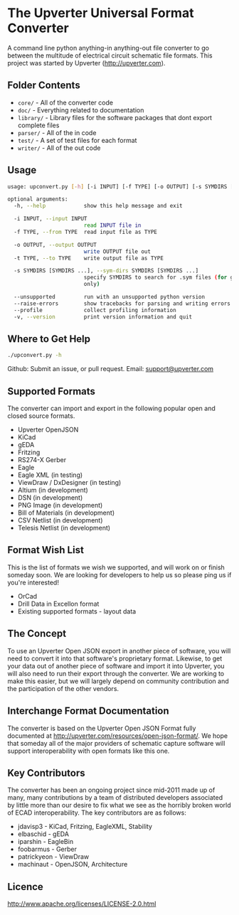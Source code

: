The Upverter Universal Format Converter
=======================================
A command line python anything-in anything-out file converter to go between the multitude of electrical circuit schematic file formats. This project was started by Upverter (http://upverter.com).


Folder Contents
---------------

* `core/` - All of the converter code
* `doc/` - Everything related to documentation
* `library/` - Library files for the software packages that dont export complete files
* `parser/` - All of the in code
* `test/` - A set of test files for each format
* `writer/` - All of the out code


Usage
---------------

```bash
usage: upconvert.py [-h] [-i INPUT] [-f TYPE] [-o OUTPUT] [-s SYMDIRS [SYMDIRS ...]] [-t TYPE]

optional arguments:
  -h, --help            show this help message and exit

  -i INPUT, --input INPUT
                        read INPUT file in
  -f TYPE, --from TYPE  read input file as TYPE

  -o OUTPUT, --output OUTPUT
                        write OUTPUT file out
  -t TYPE, --to TYPE    write output file as TYPE

  -s SYMDIRS [SYMDIRS ...], --sym-dirs SYMDIRS [SYMDIRS ...]
                        specify SYMDIRS to search for .sym files (for gEDA
                        only)

  --unsupported         run with an unsupported python version
  --raise-errors        show tracebacks for parsing and writing errors
  --profile             collect profiling information
  -v, --version         print version information and quit
```


Where to Get Help
---------------

```bash
./upconvert.py -h
```

  Github: Submit an issue, or pull request.
  Email: support@upverter.com


Supported Formats
---------------

  The converter can import and export in the following popular open and closed source formats.

* Upverter OpenJSON
* KiCad
* gEDA
* Fritzing
* RS274-X Gerber
* Eagle
* Eagle XML             (in testing)
* ViewDraw / DxDesigner (in testing)
* Altium                (in development)
* DSN                   (in development)
* PNG Image             (in development)
* Bill of Materials     (in development)
* CSV Netlist           (in development)
* Telesis Netlist       (in development)


Format Wish List
---------------

  This is the list of formats we wish we supported, and will work on or finish someday soon. We are looking for developers to help us so please ping us if you're interested!

* OrCad
* Drill Data in Excellon format
* Existing supported formats - layout data


The Concept
---------------

  To use an Upverter Open JSON export in another piece of software, you will need to convert it into that software's proprietary format. Likewise, to get your data out of another piece of software and import it into Upverter, you will also need to run their export through the converter. We are working to make this easier, but we will largely depend on community contribution and the participation of the other vendors.


Interchange Format Documentation
---------------

  The converter is based on the Upverter Open JSON Format fully documented at http://upverter.com/resources/open-json-format/. We hope that someday all of the major providers of schematic capture software will support interoperability with open formats like this one.


Key Contributors
---------------

  The converter has been an ongoing project since mid-2011 made up of many, many contributions by a team of distributed developers associated by little more than our desire to fix what we see as the horribly broken world of ECAD interoperability. The key contributors are as follows:

* jdavisp3    -  KiCad, Fritzing, EagleXML, Stability
* elbaschid   -  gEDA
* iparshin    -  EagleBin
* foobarmus   -  Gerber
* patrickyeon -  ViewDraw
* machinaut   -  OpenJSON, Architecture


Licence
---------------

  http://www.apache.org/licenses/LICENSE-2.0.html
